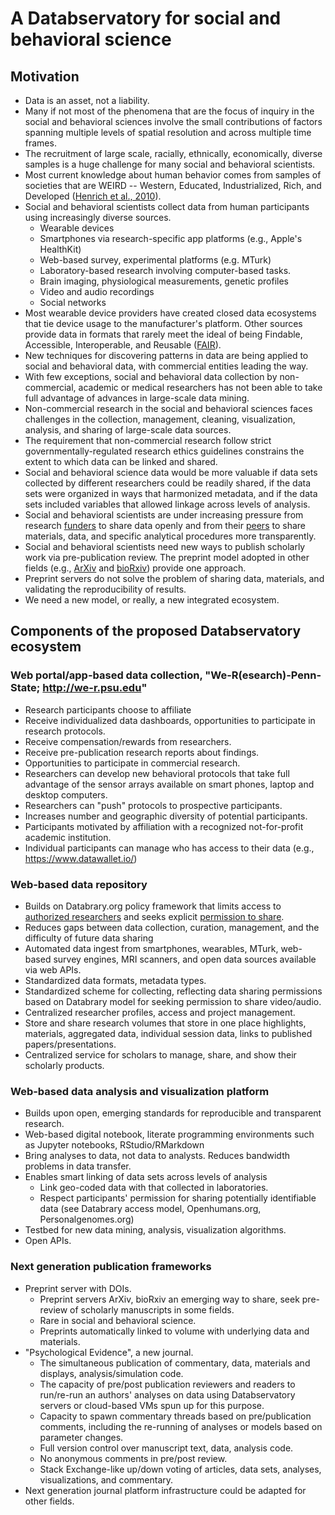 # A Databservatory for social and behavioral science

## Motivation

- Data is an asset, not a liability.
- Many if not most of the phenomena that are the focus of inquiry in the social and behavioral sciences involve the small contributions of factors spanning multiple levels of spatial resolution and across multiple time frames.
- The recruitment of large scale, racially, ethnically, economically, diverse samples is a huge challenge for many social and behavioral scientists.
- Most current knowledge about human behavior comes from samples of societies that are WEIRD -- Western, Educated, Industrialized, Rich, and Developed ([Henrich et al., 2010](http://dx.doi.org/10.1017%2FS0140525X0999152X)).
- Social and behavioral scientists collect data from human participants using increasingly diverse sources.
    + Wearable devices
    + Smartphones via research-specific app platforms (e.g., Apple's HealthKit)
    + Web-based survey, experimental platforms (e.g. MTurk)
    + Laboratory-based research involving computer-based tasks.
    + Brain imaging, physiological measurements, genetic profiles
    + Video and audio recordings
    + Social networks
- Most wearable device providers have created closed data ecosystems that tie device usage to the manufacturer's platform. Other sources provide data in formats that rarely meet the ideal of being Findable, Accessible, Interoperable, and Reusable ([FAIR](http://doi.org/10.1038/sdata.2016.18)).
- New techniques for discovering patterns in data are being applied to social and behavioral data, with commercial entities leading the way.
- With few exceptions, social and behavioral data collection by non-commercial, academic or medical researchers has not been able to take full advantage of advances in large-scale data mining.
- Non-commercial research in the social and behavioral sciences faces challenges in the collection, management, cleaning, visualization, analysis, and sharing of large-scale data sources.
- The requirement that non-commercial research follow strict governmentally-regulated research ethics guidelines constrains the extent to which data can be linked and shared.
- Social and behavioral science data would be more valuable if data sets collected by different researchers could be readily shared, if the data sets were organized in ways that harmonized metadata, and if the data sets included variables that allowed linkage across levels of analysis.
- Social and behavioral scientists are under increasing pressure from research [funders](http://grants.nih.gov/grants/guide/notice-files/NOT-MH-15-012.html) to share data openly and from their [peers](http://dx.doi.org/10.1126%2Fscience.aac4716) to share materials, data, and specific analytical procedures more transparently.
- Social and behavioral scientists need new ways to publish scholarly work via pre-publication review. The preprint model adopted in other fields (e.g., [ArXiv](http://arxiv.org/) and [bioRxiv](http://biorxiv.org/)) provide one approach.
- Preprint servers do not solve the problem of sharing data, materials, and validating the reproducibility of results.
- We need a new model, or really, a new integrated ecosystem.

## Components of the proposed Databservatory ecosystem

### Web portal/app-based data collection, "We-R(esearch)-Penn-State; http://we-r.psu.edu"

- Research participants choose to affiliate
- Receive individualized data dashboards, opportunities to participate in research protocols.
- Receive compensation/rewards from researchers.
- Receive pre-publication research reports about findings.
- Opportunities to participate in commercial research.
- Researchers can develop new behavioral protocols that take full advantage of the sensor arrays available on smart phones, laptop and desktop computers.
- Researchers can "push" protocols to prospective participants.
- Increases number and geographic diversity of potential participants.
- Participants motivated by affiliation with a recognized not-for-profit academic institution.
- Individual participants can manage who has access to their data (e.g., <https://www.datawallet.io/>)

### Web-based data repository

- Builds on Databrary.org policy framework that limits access to [authorized researchers](https://www.datawallet.io/) and seeks explicit [permission to share](https://databrary.org/access/guide/investigators/release.html).
- Reduces gaps between data collection, curation, management, and the difficulty of future data sharing
- Automated data ingest from smartphones, wearables, MTurk, web-based survey engines, MRI scanners, and open data sources available via web APIs.
- Standardized data formats, metadata types.
- Standardized scheme for collecting, reflecting data sharing permissions based on Databrary model for seeking permission to share video/audio.
- Centralized researcher profiles, access and project management.
- Store and share research volumes that store in one place highlights, materials, aggregated data, individual session data, links to published papers/presentations.
- Centralized service for scholars to manage, share, and show their scholarly products.

### Web-based data analysis and visualization platform

- Builds upon open, emerging standards for reproducible and transparent research.
- Web-based digital notebook, literate programming environments such as Jupyter notebooks, RStudio/RMarkdown
- Bring analyses to data, not data to analysts. Reduces bandwidth problems in data transfer.
- Enables smart linking of data sets across levels of analysis
    +  Link geo-coded data with that collected in laboratories.
    +  Respect participants' permission for sharing potentially identifiable data (see Databrary access model, Openhumans.org, Personalgenomes.org)
- Testbed for new data mining, analysis, visualization algorithms.
- Open APIs.

### Next generation publication frameworks

- Preprint server with DOIs.
    + Preprint servers ArXiv, bioRxiv an emerging way to share, seek pre-review of scholarly manuscripts in some fields. 
    + Rare in social and behavioral science.
    + Preprints automatically linked to volume with underlying data and materials.
- "Psychological Evidence", a new journal.
    + The simultaneous publication of commentary, data, materials and displays, analysis/simulation code.
    + The capacity of pre/post publication reviewers and readers to run/re-run an authors' analyses on data using Databservatory servers or cloud-based VMs spun up for this purpose.
    + Capacity to spawn commentary threads based on pre/publication comments, including the re-running of analyses or models based on parameter changes.
    + Full version control over manuscript text, data, analysis code.
    + No anonymous comments in pre/post review. 
    + Stack Exchange-like up/down voting of articles, data sets, analyses, visualizations, and commentary.
- Next generation journal platform infrastructure could be adapted for other fields.

